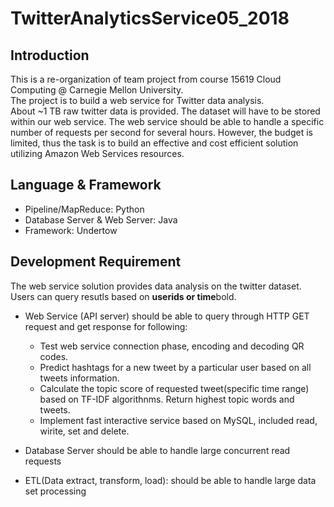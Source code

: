 # TwitterAnalyticsService05_2018

Introduction 
-----------
This is a re-organization of team project from course 15619 Cloud Computing @ Carnegie Mellon University. <br>
The project is to build a web service for Twitter data analysis. <br>
About ~1 TB raw twitter data is provided. The dataset will have to be stored within our web service. The web service should be able to handle a specific number of requests per second for several hours. However, the budget is limited, thus the task is to build an effective and cost efficient solution utilizing Amazon Web Services resources. <br>

Language & Framework
-----------
- Pipeline/MapReduce: Python
- Database Server & Web Server: Java
- Framework: Undertow

Development Requirement
-----------
The web service solution provides data analysis on the twitter dataset. Users can query resutls based on **userids or time**bold.
- Web Service (API server) should be able to query through HTTP GET request and get response for following:
  * Test web service connection phase, encoding and decoding QR codes.
  * Predict hashtags for a new tweet by a particular user based on all tweets information.
  * Calculate the topic score of requested tweet(specific time range) based on TF-IDF algorithnms. Return highest topic words and tweets.
  * Implement fast interactive service based on MySQL, included read, wirite, set and delete.

- Database Server should be able to handle large concurrent read requests

- ETL(Data extract, transform, load): should be able to handle large data set processing
